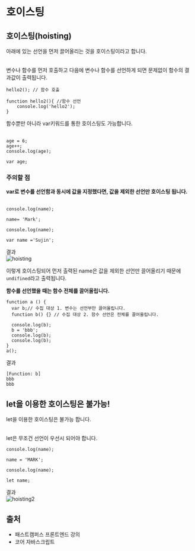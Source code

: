# 호이스팅

## 호이스팅(hoisting)

아래에 있는 선언을 먼저 끌어올리는 것을 호이스팅이라고 합니다.<br><br>

변수나 함수를 먼저 호출하고 다음에 변수나 함수를 선언하게 되면 문제없이 함수의 결과값이 출력됩니다.<br>

```
hello2(); // 함수 호출

function hello2(){ //함수 선언
    console.log('hello2');
}
```

함수뿐만 아니라 var키워드를 통한 호이스팅도 가능합니다.<br><br>

```
age = 6;
age++;
console.log(age);

var age;
```

### 주의할 점

**var로 변수를 선언함과 동시에 값을 지정했다면, 값을 제외한 선언만 호이스팅 됩니다.**<br><br>

```
console.log(name);

name= 'Mark';

console.log(name);

var name ='Sujin';
```

결과<br>
![hoisting](https://user-images.githubusercontent.com/56298540/181718021-21cd816e-ca43-449a-b023-7d9a8dbec97b.PNG)

이렇게 호이스팅되어 먼저 출력된 name은 값을 제외한 선언만 끌어올리기 때문에<br>
`undifined`라고 출력됩니다.

**함수를 선언했을 때는 함수 전체를 끌어올립니다.**

```
function a () {
  var b;// 수집 대상 1. 변수는 선언부만 끌어올립니다.
  function b() {} // 수집 대상 2. 함수 선언은 전체를 끌어올립니다.

  console.log(b);
  b = 'bbb';
  console.log(b);
  console.log(b);
}
a();
```

결과<br>

```
[Function: b]
bbb
bbb
```

## let을 이용한 호이스팅은 불가능!

let을 이용한 호이스팅은 불가능 합니다.<br><br>

let은 무조건 선언이 우선시 되어야 합니다.<br>

```
console.log(name);

name = 'MARK';

console.log(name);

let name;
```

결과<br>
![hoisting2](https://user-images.githubusercontent.com/56298540/181718866-7b0aa127-5262-46b9-aa62-8caefbe55319.PNG)

## 출처

- 패스트캠퍼스 프론트엔드 강의
- 코어 자바스크립트
